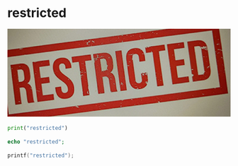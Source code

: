 # restricted

![restricted](restricted-crop.png)

```python
print("restricted")
```

```php
echo "restricted";
```

```c++
printf("restricted");
```
